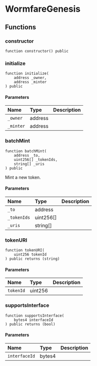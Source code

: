 # WormfareGenesis

## Functions

### constructor

```solidity
function constructor() public
```

### initialize

```solidity
function initialize(
    address _owner,
    address _minter
) public
```

#### Parameters

| Name | Type | Description |
| :--- | :--- | :---------- |
| `_owner` | address |  |
| `_minter` | address |  |

### batchMint

```solidity
function batchMint(
    address _to,
    uint256[] _tokenIds,
    string[] _uris
) public
```

Mint a new token.

#### Parameters

| Name | Type | Description |
| :--- | :--- | :---------- |
| `_to` | address |  |
| `_tokenIds` | uint256[] |  |
| `_uris` | string[] |  |

### tokenURI

```solidity
function tokenURI(
    uint256 tokenId
) public returns (string)
```

#### Parameters

| Name | Type | Description |
| :--- | :--- | :---------- |
| `tokenId` | uint256 |  |

### supportsInterface

```solidity
function supportsInterface(
    bytes4 interfaceId
) public returns (bool)
```

#### Parameters

| Name | Type | Description |
| :--- | :--- | :---------- |
| `interfaceId` | bytes4 |  |

